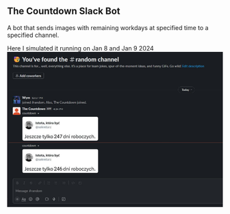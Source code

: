 ## The Countdown Slack Bot

A bot that sends images with remaining workdays at specified time to a specified channel.

Here I simulated it running on Jan 8 and Jan 9 2024
![screenshot](./TheCountdownScreenshot.jpg)
